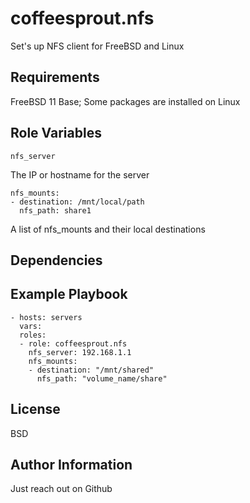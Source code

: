 coffeesprout.nfs
===================

Set's up NFS client for FreeBSD and Linux

Requirements
------------

FreeBSD 11 Base; Some packages are installed on Linux

Role Variables
--------------

    nfs_server

The IP or hostname for the server

    nfs_mounts:
    - destination: /mnt/local/path
      nfs_path: share1 

A list of nfs\_mounts and their local destinations

Dependencies
------------


Example Playbook
----------------
    - hosts: servers
      vars:
      roles:
      - role: coffeesprout.nfs
        nfs_server: 192.168.1.1
        nfs_mounts:
        - destination: "/mnt/shared"
          nfs_path: "volume_name/share"  

License
-------

BSD

Author Information
------------------

Just reach out on Github
